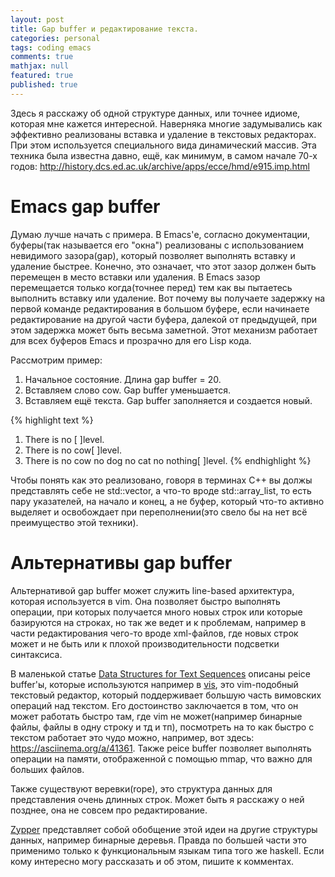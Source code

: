 ```yaml
---
layout: post
title: Gap buffer и редактирование текста.
categories: personal
tags: coding emacs
comments: true
mathjax: null
featured: true
published: true
---
```


Здесь я расскажу об одной структуре данных, или точнее идиоме, которая мне
кажется интересной. Наверняка многие задумывались как эффективно реализованы
вставка и удаление в текстовых редакторах. При этом используется специального
вида динамический массив. Эта техника была известна давно, ещё, как минимум,
в самом начале 70-х годов: <a
href="http://history.dcs.ed.ac.uk/archive/apps/ecce/hmd/e915.imp.html">http://history.dcs.ed.ac.uk/archive/apps/ecce/hmd/e915.imp.html</a>

<!--excerpt-->

# Emacs gap buffer

Думаю лучше начать с примера. В Emacs'е, согласно документации, буферы(так
называется его "окна") реализованы с использованием невидимого зазора(gap),
который позволяет выполнять вставку и удаление быстрее. Конечно, это
означает, что этот зазор должен быть перемещен в место вставки или удаления.
В Emacs зазор перемещается только когда(точнее перед) тем как вы пытаетесь
выполнить вставку или удаление. Вот почему вы получаете задержку на первой
команде редактирования в большом буфере, если начинаете редактирование на
другой части буфера, далекой от предыдущей, при этом задержка может быть
весьма заметной. Этот механизм работает для всех буферов Emacs и прозрачно
для его Lisp кода.

Рассмотрим пример:

1. Начальное состояние. Длина gap buffer = 20.
2. Вставляем слово cow. Gap buffer уменьшается.
3. Вставляем ещё текста. Gap buffer заполняется и создается новый.

{% highlight text %}
1) There is no [                    ]level.
2) There is no cow[                 ]level.
3) There is no cow no dog no cat no nothing[                    ]level.
{% endhighlight %}

Чтобы понять как это реализовано, говоря в терминах C++ вы должы представлять
себе не std::vector, а что-то вроде std::array_list, то есть пару указателей,
на начало и конец, а не буфер, который что-то активно выделяет и освобождает
при переполнении(это свело бы на нет всё преимущество этой техники).

# Альтернативы gap buffer

Альтернативой gap buffer может служить line-based архитектура, которая
используется в vim. Она позволяет быстро выполнять операции, при которых
получается много новых строк или которые базируются на строках, но так же
ведет и к проблемам, например в части редактирования чего-то вроде
xml-файлов, где новых строк может и не быть или к плохой производительности
подсветки синтаксиса.

В маленькой статье <a
href="https://www.cs.unm.edu/~crowley/papers/sds.pdf">Data Structures for
Text Sequences</a> описаны peice buffer'ы, которые используются например в <a
href="https://github.com/martanne/vis">vis</a>, это vim-подобный текстовый
редактор, который поддерживает большую часть вимовских операций над текстом.
Его достоинство заключается в том, что он может работать быстро там, где vim
не может(например бинарные файлы, файлы в одну строку и тд и тп), посмотреть
на то как быстро с текстом работает это чудо можно, например, вот здесь: <a
href="https://asciinema.org/a/41361">https://asciinema.org/a/41361</a>. Также
peice buffer позволяет выполнять операции на памяти, отображенной с помощью
mmap, что важно для больших файлов. 

Также существуют веревки(rope), это
структура данных для представления очень длинных строк. Может быть я расскажу
о ней позднее, она не совсем про редактирование.

<a href="https://wiki.haskell.org/Zipper">Zypper</a> представляет собой
обобщение этой идеи на другие структуры данных, например бинарные деревья.
Правда по большей части это применимо только к функциональным языкам типа
того же haskell. Если кому интересно могу рассказать и об этом, пишите
к комментах.

